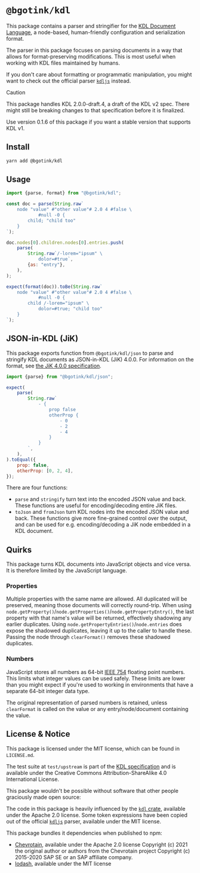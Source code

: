 # `@bgotink/kdl`

This package contains a parser and stringifier for the [KDL Document Language][kdl-site], a node-based, human-friendly configuration and serialization format.

The parser in this package focuses on parsing documents in a way that allows for format-preserving modifications. This is most useful when working with KDL files maintained by humans.

If you don't care about formatting or programmatic manipulation, you might want to check out the official parser [`kdljs`][kdljs] instead.

> [!CAUTION]
> This package handles KDL 2.0.0-draft.4, a draft of the KDL v2 spec.
> There might still be breaking changes to that specification before it is finalized.
>
> Use version 0.1.6 of this package if you want a stable version that supports KDL v1.

## Install

```sh
yarn add @bgotink/kdl
```

## Usage

```js
import {parse, format} from "@bgotink/kdl";

const doc = parse(String.raw`
	node "value" #"other value"# 2.0 4 #false \
			#null -0 {
		child; "child too"
	}
`);

doc.nodes[0].children.nodes[0].entries.push(
	parse(
		String.raw`/-lorem="ipsum" \
			dolor=#true`,
		{as: "entry"},
	),
);

expect(format(doc)).toBe(String.raw`
	node "value" #"other value"# 2.0 4 #false \
			#null -0 {
		child /-lorem="ipsum" \
			dolor=#true; "child too"
	}
`);
```

## JSON-in-KDL (JiK)

This package exports function from `@bgotink/kdl/json` to parse and stringify KDL documents as JSON-in-KDL (JiK) 4.0.0. For information on the format, see [the JiK 4.0.0 specification][jik-spec].

```js
import {parse} from "@bgotink/kdl/json";

expect(
	parse(
		String.raw`
			- {
				prop false
				otherProp {
					- 0
					- 2
					- 4
				}
			}
		`,
	),
).toEqual({
	prop: false,
	otherProp: [0, 2, 4],
});
```

There are four functions:

- `parse` and `stringify` turn text into the encoded JSON value and back. These functions are useful for encoding/decoding entire JiK files.
- `toJson` and `fromJson` turn KDL nodes into the encoded JSON value and back. These functions give more fine-grained control over the output, and can be used for e.g. encoding/decoding a JiK node embedded in a KDL document.

## Quirks

This package turns KDL documents into JavaScript objects and vice versa. It is therefore limited by the JavaScript language.

### Properties

Multiple properties with the same name are allowed. All duplicated will be preserved, meaning those documents will correctly round-trip. When using `node.getProperty()`/`node.getProperties()`/`node.getPropertyEntry()`, the last property with that name's value will be returned, effectively shadowing any earlier duplicates. Using `node.getPropertyEntries()`/`node.entries` does expose the shadowed duplicates, leaving it up to the caller to handle these. Passing the node through `clearFormat()` removes these shadowed duplicates.

### Numbers

JavaScript stores all numbers as 64-bit [IEEE 754](https://en.wikipedia.org/wiki/IEEE_754) floating point numbers. This limits what integer values can be used safely. These limits are lower than you might expect if you're used to working in environments that have a separate 64-bit integer data type.

The original representation of parsed numbers is retained, unless `clearFormat` is called on the value or any entry/node/document containing the value.

## License & Notice

This package is licensed under the MIT license, which can be found in `LICENSE.md`.

The test suite at `test/upstream` is part of the [KDL specification][kdl-spec-repo] and is available under the Creative Commons Attribution-ShareAlike 4.0 International License.

This package wouldn't be possible without software that other people graciously made open source:

The code in this package is heavily influenced by the [`kdl` crate][kdl-rs], available under the Apache 2.0 license.
Some token expressions have been copied out of the official [`kdljs`][kdljs] parser, available under the MIT license.

This package bundles it dependencies when published to npm:

- [Chevrotain](https://chevrotain.io/), available under the Apache 2.0 license
  Copyright (c) 2021 the original author or authors from the Chevrotain project
  Copyright (c) 2015-2020 SAP SE or an SAP affiliate company.
- [lodash](https://lodash.com/), available under the MIT license

[kdl-site]: https://kdl.dev/
[kdl-spec-repo]: https://github.com/kdl-org/kdl
[kdl-rs]: https://github.com/kdl-org/kdl-rs
[kdljs]: https://github.com/kdl-org/kdljs
[jik-spec]: https://github.com/kdl-org/kdl/blob/76d5dd542a9043257bc65476c0a70b94667052a7/JSON-IN-KDL.md
